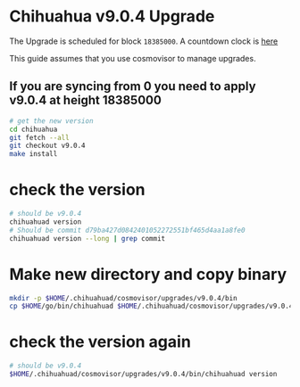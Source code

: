 # Chihuahua v9.0.4 Upgrade

The Upgrade is scheduled for block `18385000`. A countdown clock is [here](https://www.mintscan.io/chihuahua/blocks/18385000)

This guide assumes that you use cosmovisor to manage upgrades.

## If you are syncing from 0 you need to apply v9.0.4 at height 18385000

```bash
# get the new version
cd chihuahua
git fetch --all
git checkout v9.0.4
make install
```

# check the version

```bash
# should be v9.0.4
chihuahuad version
# Should be commit d79ba427d0842401052272551bf465d4aa1a8fe0
chihuahuad version --long | grep commit
```

# Make new directory and copy binary

```bash
mkdir -p $HOME/.chihuahuad/cosmovisor/upgrades/v9.0.4/bin
cp $HOME/go/bin/chihuahuad $HOME/.chihuahuad/cosmovisor/upgrades/v9.0.4/bin
```

# check the version again

```bash
# should be v9.0.4
$HOME/.chihuahuad/cosmovisor/upgrades/v9.0.4/bin/chihuahuad version
```
